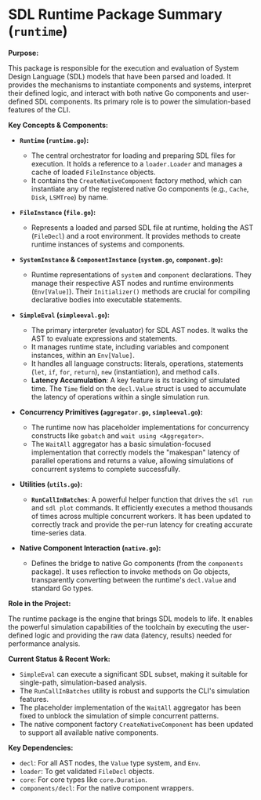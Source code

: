 # SDL Runtime Package Summary (`runtime`)

**Purpose:**

This package is responsible for the execution and evaluation of System Design Language (SDL) models that have been parsed and loaded. It provides the mechanisms to instantiate components and systems, interpret their defined logic, and interact with both native Go components and user-defined SDL components. Its primary role is to power the simulation-based features of the CLI.

**Key Concepts & Components:**

*   **`Runtime` (`runtime.go`):**
    *   The central orchestrator for loading and preparing SDL files for execution. It holds a reference to a `loader.Loader` and manages a cache of loaded `FileInstance` objects.
    *   It contains the `CreateNativeComponent` factory method, which can instantiate any of the registered native Go components (e.g., `Cache`, `Disk`, `LSMTree`) by name.

*   **`FileInstance` (`file.go`):**
    *   Represents a loaded and parsed SDL file at runtime, holding the AST (`FileDecl`) and a root environment. It provides methods to create runtime instances of systems and components.

*   **`SystemInstance` & `ComponentInstance` (`system.go`, `component.go`):**
    *   Runtime representations of `system` and `component` declarations. They manage their respective AST nodes and runtime environments (`Env[Value]`). Their `Initializer()` methods are crucial for compiling declarative bodies into executable statements.

*   **`SimpleEval` (`simpleeval.go`):**
    *   The primary interpreter (evaluator) for SDL AST nodes. It walks the AST to evaluate expressions and statements.
    *   It manages runtime state, including variables and component instances, within an `Env[Value]`.
    *   It handles all language constructs: literals, operations, statements (`let`, `if`, `for`, `return`), `new` (instantiation), and method calls.
    *   **Latency Accumulation**: A key feature is its tracking of simulated time. The `Time` field on the `decl.Value` struct is used to accumulate the latency of operations within a single simulation run.

*   **Concurrency Primitives (`aggregator.go`, `simpleeval.go`):**
    *   The runtime now has placeholder implementations for concurrency constructs like `gobatch` and `wait using <Aggregator>`.
    *   The `WaitAll` aggregator has a basic simulation-focused implementation that correctly models the "makespan" latency of parallel operations and returns a value, allowing simulations of concurrent systems to complete successfully.

*   **Utilities (`utils.go`):**
    *   **`RunCallInBatches`**: A powerful helper function that drives the `sdl run` and `sdl plot` commands. It efficiently executes a method thousands of times across multiple concurrent workers. It has been updated to correctly track and provide the per-run latency for creating accurate time-series data.

*   **Native Component Interaction (`native.go`):**
    *   Defines the bridge to native Go components (from the `components` package). It uses reflection to invoke methods on Go objects, transparently converting between the runtime's `decl.Value` and standard Go types.

**Role in the Project:**

The runtime package is the engine that brings SDL models to life. It enables the powerful simulation capabilities of the toolchain by executing the user-defined logic and providing the raw data (latency, results) needed for performance analysis.

**Current Status & Recent Work:**

*   `SimpleEval` can execute a significant SDL subset, making it suitable for single-path, simulation-based analysis.
*   The `RunCallInBatches` utility is robust and supports the CLI's simulation features.
*   The placeholder implementation of the `WaitAll` aggregator has been fixed to unblock the simulation of simple concurrent patterns.
*   The native component factory `CreateNativeComponent` has been updated to support all available native components.

**Key Dependencies:**

*   `decl`: For all AST nodes, the `Value` type system, and `Env`.
*   `loader`: To get validated `FileDecl` objects.
*   `core`: For core types like `core.Duration`.
*   `components/decl`: For the native component wrappers.
